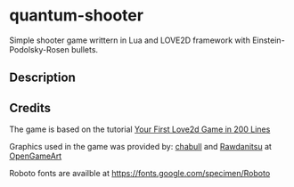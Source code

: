 # quantum-shooter
Simple shooter game writtern in Lua and LOVE2D framework with Einstein-Podolsky-Rosen bullets. 

## Description

## Credits

The game is based on the tutorial [Your First Love2d Game in 200 Lines](http://osmstudios.com/tutorials/your-first-love2d-game-in-200-lines-part-1-of-3)

Graphics used in the game was provided by: [chabull](https://opengameart.org/content/aircrafts) and [Rawdanitsu](https://opengameart.org/content/lasers-and-beams) at [OpenGameArt](https://opengameart.org)

Roboto fonts are availble at https://fonts.google.com/specimen/Roboto

